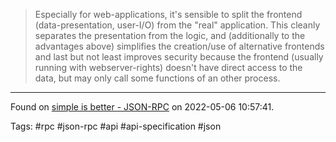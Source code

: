 > Especially for web-applications, it's sensible to split the frontend (data-presentation, user-I/O) from the "real" application. This cleanly separates the presentation from the logic, and (additionally to the advantages above) simplifies the creation/use of alternative frontends and last but not least improves security because the frontend (usually running with webserver-rights) doesn't have direct access to the data, but may only call some functions of an other process.

---
Found on [simple is better - JSON-RPC](https://www.simple-is-better.org/rpc/) on 2022-05-06 10:57:41.

Tags: #rpc #json-rpc #api #api-specification #json